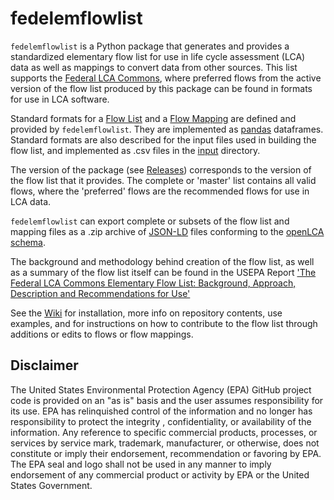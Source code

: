 # fedelemflowlist
`fedelemflowlist` is a Python package that generates and provides a standardized elementary flow list for use in life cycle assessment (LCA) data
 as well as mappings to convert data from other sources. This list supports the [Federal LCA Commons](http://www.lcacommons.gov), 
 where preferred flows from the active version of the flow list produced by this package can be found in formats for use in LCA software. 
 
 Standard formats for a [Flow List](./format%20specs/FlowList.md)
 and a [Flow Mapping](./format%20specs/FlowMapping.md) are defined and provided by `fedelemflowlist`.
  They are implemented as [pandas](https://pandas.pydata.org/) dataframes.
   Standard formats are also described for the input files used in building the flow list, and implemented as .csv files
   in the [input](https://github.com/USEPA/Federal-LCA-Commons-Elementary-Flow-List/tree/master/fedelemflowlist/input) directory.  

 The version of the package (see [Releases](https://github.com/USEPA/Federal-LCA-Commons-Elementary-Flow-List/releases/)) 
 corresponds to the version of the flow list that it provides. The complete or 'master' list contains all valid flows,
  where the 'preferred' flows are the recommended flows for use in LCA data.
  
`fedelemflowlist` can export complete or subsets of the flow list and mapping files as a .zip archive of [JSON-LD](https://json-ld.org/)
 files conforming to the [openLCA schema](http://greendelta.github.io/olca-schema/). 
 

 The background and methodology behind creation of the flow list, as well as a summary of the flow list itself can be
  found in the USEPA Report 
 ['The Federal LCA Commons Elementary Flow List: Background, Approach, Description and Recommendations for Use'](https://cfpub.epa.gov/si/si_public_search_results.cfm?simpleSearch=0&showCriteria=2&searchAll=elementary+flows&TIMSType=Published+Report&dateBeginPublishedPresented=07%2F31%2F2019)
 
See the [Wiki](https://github.com/USEPA/Federal-LCA-Commons-Elementary-Flow-List/wiki/) for installation, more info on repository
contents, use examples, and for instructions on how to contribute to the flow list through additions or edits to flows or flow mappings.

## Disclaimer
The United States Environmental Protection Agency (EPA) GitHub project code is provided on an "as is" basis
 and the user assumes responsibility for its use.  EPA has relinquished control of the information and no longer
  has responsibility to protect the integrity , confidentiality, or availability of the information.  Any
   reference to specific commercial products, processes, or services by service mark, trademark, manufacturer,
    or otherwise, does not constitute or imply their endorsement, recommendation or favoring by EPA.  The EPA seal
     and logo shall not be used in any manner to imply endorsement of any commercial product or activity by EPA or
      the United States Government.
